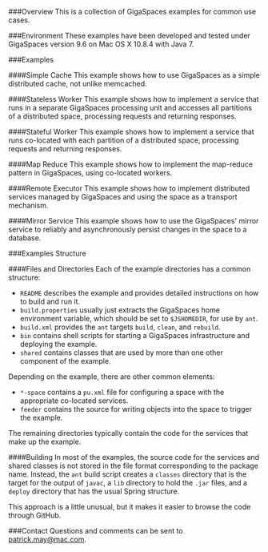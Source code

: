 ###Overview
This is a collection of GigaSpaces examples for common use cases.


###Environment
These examples have been developed and tested under GigaSpaces version 9.6 on Mac OS X 10.8.4 with Java 7.


###Examples

####Simple Cache
This example shows how to use GigaSpaces as a simple distributed cache, not unlike memcached.

####Stateless Worker
This example shows how to implement a service that runs in a separate GigaSpaces processing unit and accesses all partitions of a distributed space, processing requests and returning responses.

####Stateful Worker
This example shows how to implement a service that runs co-located with each partition of a distributed space, processing requests and returning responses.

####Map Reduce
This example shows how to implement the map-reduce pattern in GigaSpaces, using co-located workers.

####Remote Executor
This example shows how to implement distributed services managed by GigaSpaces and using the space as a transport mechanism.

####Mirror Service
This example shows how to use the GigaSpaces' mirror service to reliably and asynchronously persist changes in the space to a database.

###Examples Structure

####Files and Directories
Each of the example directories has a common structure:
- `README` describes the example and provides detailed instructions on how to build and run it.
- `build.properties` usually just extracts the GigaSpaces home
environment variable, which should be set to `$JSHOMEDIR`, for use by `ant`.
- `build.xml` provides the `ant` targets `build`, `clean`, and `rebuild`.
- `bin` contains shell scripts for starting a GigaSpaces infrastructure and deploying the example.
- `shared` contains classes that are used by more than one other component of the example.

Depending on the example, there are other common elements:
- `*-space` contains a `pu.xml` file for configuring a space with the appropriate co-located services.
- `feeder` contains the source for writing objects into the space to trigger the example.

The remaining directories typically contain the code for the services that make up the example.

####Building
In most of the examples, the source code for the services and shared classes is not stored in the file format corresponding to the package name.  Instead, the `ant` build script creates a `classes` directory that is the target for the output of `javac`, a `lib` directory to hold the `.jar` files, and a `deploy` directory that has the usual Spring structure.

This approach is a little unusual, but it makes it easier to browse the code through GitHub.


###Contact
Questions and comments can be sent to patrick.may@mac.com.
